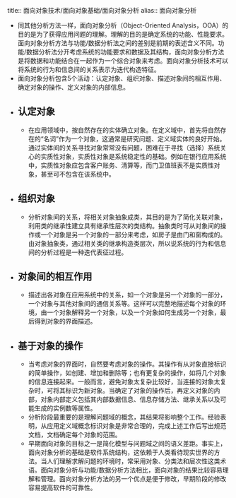 title:: 面向对象技术/面向对象基础/面向对象分析
alias:: 面向对象分析

- 同其他分析方法一样，面向对象分析（Object-Oriented Analysis，OOA）的目的是为了获得应用问题的理解。理解的目的是确定系统的功能、性能要求。面向对象分析方法与功能/数据分析法之间的差别是前期的表述含义不同。功能/数据分析法分开考虑系统的功能要求和数据及其结构，面向对象分析方法是将数据和功能结合在一起作为一个综合对象来考虑。面向对象分析技术可以将系统的行为和信息间的关系表示为迭代构造特征。
- 面向对象分析包含5个活动：认定对象、组织对象、描述对象间的相互作用、确定对象的操作、定义对象的内部信息。
- ## 认定对象
	- 在应用领域中，按自然存在的实体确立对象。在定义域中，首先将自然存在的“名词”作为一个对象，这通常是研究问题、定义域实体的良好开始。通过实体间的关系寻找对象常常没有问题，困难在于寻找（选择）系统关心的实质性对象，实质性对象是系统稳定性的基础。例如在银行应用系统中，实质性对象应包含客户账务、清算等，而门卫值班表不是实质性对象，甚至可不包含在该系统中。
- ## 组织对象
	- 分析对象间的关系，将相关对象抽象成类，其目的是为了简化关联对象，利用类的继承性建立具有继承性层次的类结构。抽象类时可从对象间的操作或一个对象是另一个对象的一部分来考虑，如房子是由门和窗构成的。由对象抽象类，通过相关类的继承构造类层次，所以说系统的行为和信息间的分析过程是一种迭代表征过程。
- ## 对象间的相互作用
	- 描述出各对象在应用系统中的关系，如一个对象是另一个对象的一部分，一个对象与其他对象间的通信关系等。这样可以完整地描述每个对象的环境，由一个对象解释另一个对象，以及一个对象如何生成另一个对象，最后得到对象的界面描述。
- ## 基于对象的操作
	- 当考虑对象的界面时，自然要考虑对象的操作。其操作有从对象直接标识的简单操作，如创建、增加和删除等；也有更复杂的操作，如将几个对象的信息连接起来。一般而言，避免对象太复杂比较好，当连接的对象太复杂时，可将其标识为新对象。当确定了对象的操作后，再定义对象的内部，对象内部定义包括其内部数据信息、信息存储方法、继承关系以及可能生成的实例数等属性。
	- 分析阶段最重要的是理解问题域的概念，其结果将影响整个工作。经验表明，从应用定义域概念标识对象是非常合理的，完成上述工作后写出规范文档，文档确定每个对象的范围。
	- 早期面向对象的目标之一是简化模型与问题域之间的语义差距。事实上，面向对象分析的基础是软件系统结构，这依赖于人类看待现实世界的方法。当人们理解求解问题的环境时，常采用对象、分类法和层次性这类术语。面向对象分析与功能/数据分析方法相比，面向对象的结果比较容易理解和管理。面向对象分析方法的另一个优点是便于修改，早期阶段的修改容易提高软件的可靠性。